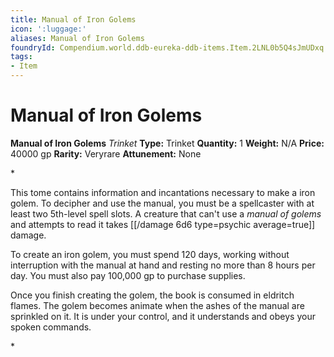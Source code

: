 ```yaml
---
title: Manual of Iron Golems
icon: ':luggage:'
aliases: Manual of Iron Golems
foundryId: Compendium.world.ddb-eureka-ddb-items.Item.2LNL0b5Q4sJmUDxq
tags:
- Item
---
```


# Manual of Iron Golems

**Manual of Iron Golems**
_Trinket_
**Type:** Trinket
**Quantity:** 1
**Weight:** N/A
**Price:** 40000 gp
**Rarity:** Veryrare
**Attunement:** None

*<p>This tome contains information and incantations necessary to make a iron golem. To decipher and use the manual, you must be a spellcaster with at least two 5th-level spell slots. A creature that can't use a *manual of golems* and attempts to read it takes  [[/damage 6d6 type=psychic average=true]] damage.

To create an iron golem, you must spend 120 days, working without interruption with the manual at hand and resting no more than 8 hours per day. You must also pay 100,000 gp to purchase supplies.

Once you finish creating the golem, the book is consumed in eldritch flames. The golem becomes animate when the ashes of the manual are sprinkled on it. It is under your control, and it understands and obeys your spoken commands.</p>*